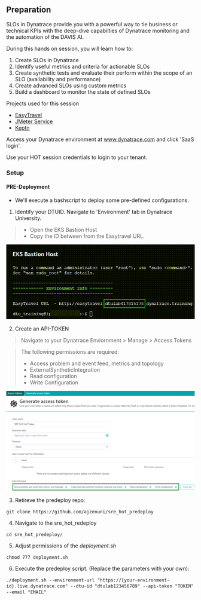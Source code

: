 ## Preparation

SLOs in Dynatrace provide you with a powerful way to tie business or technical KPIs with the deep-dive capabilties of Dynatrace monitoring and the automation of the DAVIS AI.

During this hands on session, you will learn how to:
1. Create SLOs in Dynatrace
2. Identify useful metrics and criteria for actionable SLOs
3. Create synthetic tests and evaluate their perform within the scope of an SLO (availability and performance)
4. Create advanced SLOs using custom metrics
5. Build a dashboard to monitor the state of defined SLOs

Projects used for this session
- [EasyTravel](https://github.com/Dynatrace/easyTravel-Docker)
- [JMeter Service](https://github.com/keptn/keptn/tree/master/jmeter-service#workloads)
- [Keptn](https://keptn.sh/)

Access your Dynatrace environment at www.dynatrace.com and click 'SaaS login'.

Use your HOT session credentials to login to your tenant.

### Setup
#### PRE-Deployment
- We'll execute a bashscript to deploy some pre-defined configurations.
1. Identify your DTUID. Navigate to 'Environment' tab in Dynatrace University.
> - Open the EKS Bastion Host </br>
> - Copy the ID between from the Easytravel URL.

![](../../assets/images/pre_deploy_2.png)

2. Create an API-TOKEN
> Navigate to your Dynatrace Enviornment > Manage > Access Tokens

> The following permissions are required: </br>
> - Access problem and event feed, metrics and topology</br>
> - ExternalSyntheticIntegration</br>
> - Read configuration</br>
> - Write Configuration</br>

![](../../assets/images/pre_deploy_1.png)

3. Retireve the predeploy repo:

```
git clone https://github.com/ajzenuni/sre_hot_predeploy
```

4. Navigate to the sre_hot_redeploy

```
cd sre_hot_predeploy/
```

5. Adjust permissions of the *deployment.sh*

```
chmod 777 deployment.sh
```

6. Execute the predeploy script. (Replace the parameters with your own):

```
./deployment.sh --environment-url "https://{your-environment-id}.live.dynatrace.com" --dtu-id "dtulab123456789" --api-token "TOKEN" --email "EMAIL"
```